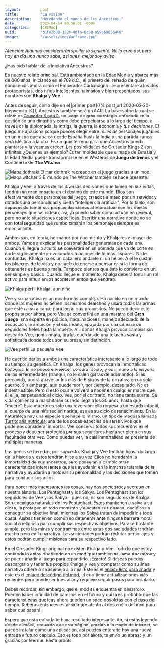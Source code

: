 ```yaml
---
layout:         post
title:          "La visión"
description:    "Heredando el mundo de los Ancestros."
date:           2020-04-14 00:00:01 -0500
categories:     [CK2Mod]
uuid:           "b1fe2b88-1829-4dfa-8c38-a59e69056446"
image:          "/assets/img/Warframe.jpg"
---
```


*Atención: Algunos considerarán spoiler lo siguiente. No lo creo así, pero hoy en día uno nunca sabe, así pues, mejor doy aviso*

¿Has oído hablar de la iniciativa Ancestros?

Es nuestro relato principal. Está ambientado en la Edad Media y abarca más de 600 años, iniciando en el 769 d.C., el primero del reinado de quien conocemos ahora como el Emperador Carlomagno. Te presentaré a los dos protagonistas, dos niños inteligentes, taimados y bien presentados: sus nombres son __Khalga__ y __Vee__.

Antes de seguir, como dije en el [primer post]({% post_url 2020-03-20-bienvenido %}), Ancestros también será un AAR. La base sobre la cual se relata es [Crusader Kings 2](https://store.steampowered.com/app/203770/Crusader_Kings_II/), un juego de gran estrategia, enfocado en la gestión de una dinastía y como debe perpetuarse a lo largo del tiempo, a través de la diplomacia, la intriga, la guerra, la economía _y tus decisiones_. El juego me apasiona porque puedes elegir entre _miles_ de personajes jugables en un mapa que abarca desde España hasta la India y una partida nunca será idéntica a la otra. Es un gran terreno para que Ancestros pueda plantarse y la veamos crecer. Las posibilidades de Crusader Kings 2 son infinitas. ¿Quienes un ejemplo? Es tan moldeable que el mapa de Eurasia y la Edad Media puede transformarse en el Westeros de **Juego de tronos** y el Continente de **The Witcher**.

<img src="https://media.moddb.com/images/articles/1/202/201804/auto/QbmWRyV.png" alt="Mapa dothraki" class="img-fluid">
<span class="caption text-muted">El mar dothraki recreado en el juego gracias a un mod.</span>

<img src="https://i.kinja-img.com/gawker-media/image/upload/s--tXw7b9dw--/c_scale,f_auto,fl_progressive,q_80,w_800/lvzktrlhtjubxxjur8nn.jpg" alt="Mapa witcher 3" class="img-fluid">
<span class="caption text-muted">El mundo de The Witcher también se hace presente.</span>

Khalga y Vee, a través de las diversas decisiones que tomen en sus vidas, tendrán un gran impacto en el destino de este mundo. Ellos son efectivamente dos personajes del juego, creados a mano por un servidor y dotados una personalidad y cierta "inteligencia artificial". Por lo tanto, son capaces de tomar sus propias decisiones al interactuar con los demás personajes que los rodean, así, yo puedo saber como actúan en general, pero no ante situaciones específicas. Escribir una narrativa donde no se con total seguridad qué rumbo tomarán los personajes siempre es emocionante.

Ambos son, en teoría, hermanos por nacimiento y Khalga es el mayor de ambos. Vamos a explicar las personalidades generales de cada uno. Cuando él llegue a adulto se convertirá en un nómada que va de corte en corte sigilosamente provocando situaciones de lo más dispares. No te confundas, Khalga no es un caballero andante ni un héroe. A él le gustan los placeres de la vida y no suele detenerse a pensar en si la forma de obtenerlos es buena o mala. Tampoco pienses que ésto lo convierte en un ser simple y básico. Cuando llegue el momento, Khalga deberá tomar un rol activo para influir en los acontecimientos que vendrán.

<img src="https://i.imgur.com/W1B1lXf.jpg" alt="Khalga perfil" class="img-fluid">
<span class="caption text-muted">Khalga, aun niño</span>

Vee y su narrativa es un mucho más compleja. Ha nacido en un mundo donde las mujeres no tienen los mismos derechos y usará todas las armas que estén a su alcance para lograr sus propósitos. No puedo decir este propósito por ahora, pero Vee se convertirá en una maestra del **Gran Juego**, una experta en política, maquinaciones, manejo adecuado de la seducción, la ambición y el escándalo, apoyada por una cámara de seguidores fieles hasta la muerte. Allí donde Khalga provoca cambios sin desearlo, Vee, genia innata, tira las cuerdas de una telaraña vasta y sofisticada donde todos son su presa, sin distinción.

<img src="https://i.imgur.com/wVfnpOq.jpg" alt="Vee perfil" class="img-fluid">
<span class="caption text-muted">La pequeña Vee</span>

He querido darles a ambos una característica interesante a lo largo de todo su tiempo: su genética. En Khalga, los genes provocan la inmortalidad biológica. Él no puede envejecer, se cura rápido, y es inmune a la mayoría de las enfermedades (tranqui, no le salen garras de adamantio). Si es precavido, podrá atravesar los más de 6 siglos de la narrativa en un solo cuerpo. Sin embargo, aun puede morir, por ejemplo, decapitado. No es indestructible. Pero si esto ocurre volverá a nacer en cualquier madre que él elija, perpetuando el ciclo. Vee, por el contrario, no tiene tanta suerte. Su vida comienza a marchitarse cuando llega a los 30 años, hasta que "muere". Esta muerte es solo una reversión: ella regresa a un estado infantil, al cuerpo de una niña recién nacida, ese es su ciclo de renacimiento. En la naturaleza hay una especie que hace lo mismo, un tipo de medusa llamada [Turritopsis nutricula](https://es.wikipedia.org/wiki/Turritopsis_nutricula), una de los pocas especies de seres vivos que podemos considerar inmortal. Vee conserva todos sus recuerdos en el proceso y debe ser protegida por sus seguidores hasta ser plena en sus facultades otra vez. Como puedes ver, la casi inmortalidad se presenta de múltiples maneras.

Los genes se heredan, por supuesto. Khalga y Vee tendrán hijos a lo largo de la historia y estos tendrán hijos a su vez. Ellos no heredarán la inmortalidad de sus ancestros, pero poseerán a cambio otras características interesantes que les ayudarán en la inmensa telaraña de la narrativa y ayudarán a moldear su personalidad y las decisiones que tomen para conducir sus actos.

Para poner más interesantes las cosas, hay dos sociedades secretas en nuestra historia: Los Pentaghast y los Sakya. Los Pentaghast son los seguidores de Vee y los Sakya... pues no, no son seguidores de Khalga. Son enemigos naturales de los Pentaghast. Éstos mantienen a salvo a su diosa, la protegen en todo momento y ejecutan sus deseos, decididos a conseguir su objetivo final, mientras los Sakya tratan de impedirlo a toda costa. Ambas tienen en común no detenerse ante ninguna barrera moral, social o religiosa para cumplir sus respectivos objetivos. Parace bastante simple, pero las minas y contraminas entre estas dos sociedades tendrán mucho peso en la narrativa. Las sociedades podrán reclutar personajes y estos podrán cumplir misiones para su respectivo lado.

En el Crusader Kings original no existen Khalga o Vee. Todo lo que estoy contando lo estoy diseñando en un mod que también se llama Ancestros y se puede añadir al juego para expandirlo. ¡Exacto! Si deseas puedes descargarlo y tener tus propios Khalga y Vee y comparar como su línea narrativa difiere o se asemeja a la mía. Este es el [enlace listo para añadir](https://steamcommunity.com/sharedfiles/filedetails/?id=1516819698) y este es el [enlace del código del mod](https://github.com/khanmaytok/ancestors), el cual tiene actualizaciones más recientes pero puede ser inestable y requiere seguir pasos para instalarlo. 

Debes recordar, sin embargo, que el mod se encuentra en desarrollo. Pueden haber infinidad de cambios en el futuro y quizá es probable que las característicaas que leas ahora queden un poco obsoletas con el paso del tiempo. Deberás entonces estar siempre atento al desarrollo del mod para saber qué pasará.

Espero que esta entrada te haya resultado interesante. Ah, si estás leyendo desde el móvil, recuerda que esta página, gracias a la magia de internet, se puede instalar como una aplicación, así puedes enterarte hay una nueva entrada o futuro capítulo. Eso es todo por ahora, te envío un abrazo y un gracias por leerme. Hasta pronto. 
